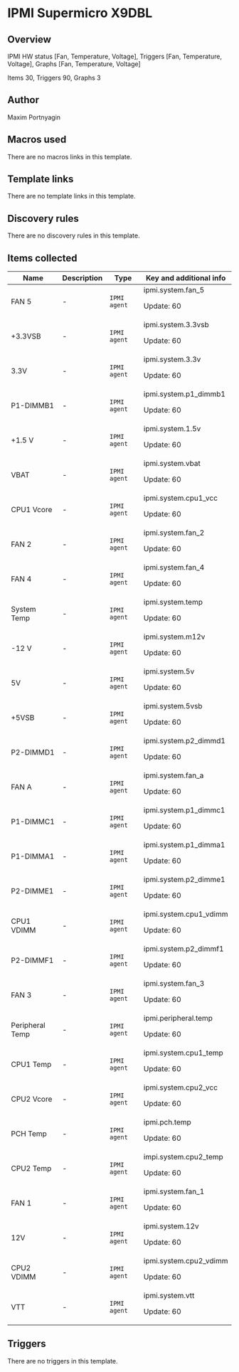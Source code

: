 # IPMI Supermicro X9DBL

## Overview

IPMI HW status [Fan, Temperature, Voltage], Triggers [Fan, Temperature, Voltage], Graphs [Fan, Temperature, Voltage]


Items 30, Triggers 90, Graphs 3



## Author

Maxim Portnyagin

## Macros used

There are no macros links in this template.

## Template links

There are no template links in this template.

## Discovery rules

There are no discovery rules in this template.

## Items collected

|Name|Description|Type|Key and additional info|
|----|-----------|----|----|
|FAN 5|<p>-</p>|`IPMI agent`|ipmi.system.fan_5<p>Update: 60</p>|
|+3.3VSB|<p>-</p>|`IPMI agent`|ipmi.system.3.3vsb<p>Update: 60</p>|
|3.3V|<p>-</p>|`IPMI agent`|ipmi.system.3.3v<p>Update: 60</p>|
|P1-DIMMB1|<p>-</p>|`IPMI agent`|ipmi.system.p1_dimmb1<p>Update: 60</p>|
|+1.5 V|<p>-</p>|`IPMI agent`|ipmi.system.1.5v<p>Update: 60</p>|
|VBAT|<p>-</p>|`IPMI agent`|ipmi.system.vbat<p>Update: 60</p>|
|CPU1 Vcore|<p>-</p>|`IPMI agent`|ipmi.system.cpu1_vcc<p>Update: 60</p>|
|FAN 2|<p>-</p>|`IPMI agent`|ipmi.system.fan_2<p>Update: 60</p>|
|FAN 4|<p>-</p>|`IPMI agent`|ipmi.system.fan_4<p>Update: 60</p>|
|System Temp|<p>-</p>|`IPMI agent`|ipmi.system.temp<p>Update: 60</p>|
|-12 V|<p>-</p>|`IPMI agent`|ipmi.system.m12v<p>Update: 60</p>|
|5V|<p>-</p>|`IPMI agent`|ipmi.system.5v<p>Update: 60</p>|
|+5VSB|<p>-</p>|`IPMI agent`|ipmi.system.5vsb<p>Update: 60</p>|
|P2-DIMMD1|<p>-</p>|`IPMI agent`|ipmi.system.p2_dimmd1<p>Update: 60</p>|
|FAN A|<p>-</p>|`IPMI agent`|ipmi.system.fan_a<p>Update: 60</p>|
|P1-DIMMC1|<p>-</p>|`IPMI agent`|ipmi.system.p1_dimmc1<p>Update: 60</p>|
|P1-DIMMA1|<p>-</p>|`IPMI agent`|ipmi.system.p1_dimma1<p>Update: 60</p>|
|P2-DIMME1|<p>-</p>|`IPMI agent`|ipmi.system.p2_dimme1<p>Update: 60</p>|
|CPU1 VDIMM|<p>-</p>|`IPMI agent`|ipmi.system.cpu1_vdimm<p>Update: 60</p>|
|P2-DIMMF1|<p>-</p>|`IPMI agent`|ipmi.system.p2_dimmf1<p>Update: 60</p>|
|FAN 3|<p>-</p>|`IPMI agent`|ipmi.system.fan_3<p>Update: 60</p>|
|Peripheral Temp|<p>-</p>|`IPMI agent`|ipmi.peripheral.temp<p>Update: 60</p>|
|CPU1 Temp|<p>-</p>|`IPMI agent`|ipmi.system.cpu1_temp<p>Update: 60</p>|
|CPU2 Vcore|<p>-</p>|`IPMI agent`|ipmi.system.cpu2_vcc<p>Update: 60</p>|
|PCH Temp|<p>-</p>|`IPMI agent`|ipmi.pch.temp<p>Update: 60</p>|
|CPU2 Temp|<p>-</p>|`IPMI agent`|impi.system.cpu2_temp<p>Update: 60</p>|
|FAN 1|<p>-</p>|`IPMI agent`|ipmi.system.fan_1<p>Update: 60</p>|
|12V|<p>-</p>|`IPMI agent`|ipmi.system.12v<p>Update: 60</p>|
|CPU2 VDIMM|<p>-</p>|`IPMI agent`|ipmi.system.cpu2_vdimm<p>Update: 60</p>|
|VTT|<p>-</p>|`IPMI agent`|ipmi.system.vtt<p>Update: 60</p>|
## Triggers

There are no triggers in this template.

